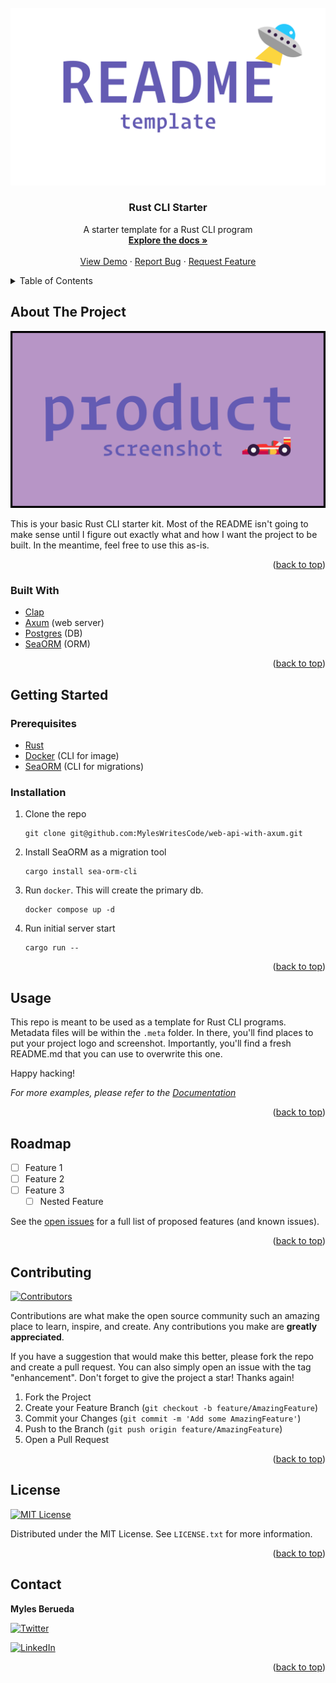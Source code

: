 <div id="top"></div>

<!-- VARIABLES TO GLOBAL SEARCH + REPLACE
- rust-cli-starter                           // repo_name
- Rust CLI Starter                           // project_title
- A starter template for a Rust CLI program  // project_description
- MylesWritesCode                            // github_username
- MylesCodesEmoji                            // twitter_handle
- myles-berueda                              // linkedin_username
- me@themapletree.io                         // email
-->

<!-- [![Forks][forks-shield]][forks-url] -->
<!-- [![Stargazers][stars-shield]][stars-url] -->
<!-- [![Issues][issues-shield]][issues-url] -->

<!-- PROJECT LOGO -->
<br />
<div align="center">
  <a href="https://github.com/MylesWritesCode/rust-cli-starter">
    <img src=".meta/logo.png" alt="Logo">
  </a>

<h3 align="center">Rust CLI Starter</h3>

  <p align="center">
    A starter template for a Rust CLI program
    <br />
    <a href="https://github.com/MylesWritesCode/rust-cli-starter"><strong>Explore the docs »</strong></a>
    <br />
    <br />
    <a href="https://github.com/MylesWritesCode/rust-cli-starter">View Demo</a>
    ·
    <a href="https://github.com/MylesWritesCode/rust-cli-starter/issues">Report Bug</a>
    ·
    <a href="https://github.com/MylesWritesCode/rust-cli-starter/issues">Request Feature</a>
  </p>
</div>

<!-- TABLE OF CONTENTS -->
<details>
  <summary>Table of Contents</summary>
  <ol>
    <li>
      <a href="#about-the-project">About The Project</a>
      <ul>
        <li><a href="#built-with">Built With</a></li>
      </ul>
    </li>
    <li>
      <a href="#getting-started">Getting Started</a>
      <ul>
        <li><a href="#prerequisites">Prerequisites</a></li>
        <li><a href="#installation">Installation</a></li>
      </ul>
    </li>
    <li><a href="#usage">Usage</a></li>
    <li><a href="#roadmap">Roadmap</a></li>
    <li><a href="#contributing">Contributing</a></li>
    <li><a href="#license">License</a></li>
    <li><a href="#contact">Contact</a></li>
    <li><a href="#acknowledgments">Acknowledgments</a></li>
  </ol>
</details>

<!-- ABOUT THE PROJECT -->

## About The Project

[![Product Name Screen Shot][product-screenshot]](https://example.com)

This is your basic Rust CLI starter kit. Most of the README isn't going to make
sense until I figure out exactly what and how I want the project to be built. In
the meantime, feel free to use this as-is.

<p align="right">(<a href="#top">back to top</a>)</p>

### Built With

- [Clap](https://github.com/clap-rs/clap)
- [Axum](https://github.com/tokio-rs/axum) (web server)
- [Postgres](https://www.postgresql.org/) (DB)
- [SeaORM](https://www.sea-ql.org/SeaORM) (ORM)

<p align="right">(<a href="#top">back to top</a>)</p>

<!-- GETTING STARTED -->

## Getting Started


### Prerequisites

- [Rust](https://rust-lang.org)
- [Docker](https://www.docker.com/get-started/) (CLI for image)
- [SeaORM](https://github.com/SeaQL/sea-orm) (CLI for migrations)

### Installation

1. Clone the repo

   ```
   git clone git@github.com:MylesWritesCode/web-api-with-axum.git
   ```

2. Install SeaORM as a migration tool

   ```
   cargo install sea-orm-cli
   ```

3. Run `docker`. This will create the primary db.

   ```
   docker compose up -d
   ```

4. Run initial server start

   ```
   cargo run --
   ```

<p align="right">(<a href="#top">back to top</a>)</p>

<!-- USAGE EXAMPLES -->

## Usage

This repo is meant to be used as a template for Rust CLI programs. Metadata 
files will be within the `.meta` folder. In there, you'll find places to put
your project logo and screenshot. Importantly, you'll find a fresh README.md 
that you can use to overwrite this one.

Happy hacking!

_For more examples, please refer to the [Documentation](https://example.com)_

<p align="right">(<a href="#top">back to top</a>)</p>

<!-- ROADMAP -->

## Roadmap

- [ ] Feature 1
- [ ] Feature 2
- [ ] Feature 3
  - [ ] Nested Feature

See the [open issues](https://github.com/MylesWritesCode/rust-cli-starter/issues) for a full list of proposed features (and known issues).

<p align="right">(<a href="#top">back to top</a>)</p>

<!-- CONTRIBUTING -->

## Contributing

[![Contributors][contributors-shield]][contributors-url]

Contributions are what make the open source community such an amazing place to learn, inspire, and create. Any contributions you make are **greatly appreciated**.

If you have a suggestion that would make this better, please fork the repo and create a pull request. You can also simply open an issue with the tag "enhancement".
Don't forget to give the project a star! Thanks again!

1. Fork the Project
2. Create your Feature Branch (`git checkout -b feature/AmazingFeature`)
3. Commit your Changes (`git commit -m 'Add some AmazingFeature'`)
4. Push to the Branch (`git push origin feature/AmazingFeature`)
5. Open a Pull Request

<p align="right">(<a href="#top">back to top</a>)</p>

<!-- LICENSE -->

## License

[![MIT License][license-shield]][license-url]

Distributed under the MIT License. See `LICENSE.txt` for more information.

<p align="right">(<a href="#top">back to top</a>)</p>

<!-- CONTACT -->

## Contact

**Myles Berueda**

[![Twitter][twitter-shield]][twitter-url]

[![LinkedIn][linkedin-shield]][linkedin-url]

<p align="right">(<a href="#top">back to top</a>)</p>

<!-- ACKNOWLEDGMENTS -->

<!-- ## Acknowledgments -->

<!-- - []() -->
<!-- - []() -->
<!-- - []() -->

<!-- <p align="right">(<a href="#top">back to top</a>)</p> -->

<!-- MARKDOWN LINKS & IMAGES -->

[contributors-shield]: https://img.shields.io/github/contributors/MylesWritesCode/rust-cli-starter.svg?style=for-the-badge
[contributors-url]: https://github.com/MylesWritesCode/rust-cli-starter/graphs/contributors
[forks-shield]: https://img.shields.io/github/forks/MylesWritesCode/rust-cli-starter.svg?style=for-the-badge
[forks-url]: https://github.com/MylesWritesCode/rust-cli-starter/network/members
[stars-shield]: https://img.shields.io/github/stars/MylesWritesCode/rust-cli-starter.svg?style=for-the-badge
[stars-url]: https://github.com/MylesWritesCode/rust-cli-starter/stargazers
[issues-shield]: https://img.shields.io/github/issues/MylesWritesCode/rust-cli-starter.svg?style=for-the-badge
[issues-url]: https://github.com/MylesWritesCode/rust-cli-starter/issues
[license-shield]: https://img.shields.io/github/license/MylesWritesCode/rust-cli-starter.svg?style=for-the-badge
[license-url]: https://github.com/MylesWritesCode/rust-cli-starter/blob/master/LICENSE
[linkedin-shield]: https://img.shields.io/badge/-LinkedIn-black.svg?style=for-the-badge&logo=linkedin&colorB=555
[linkedin-url]: https://linkedin.com/in/myles-berueda
[twitter-shield]: https://img.shields.io/twitter/follow/MylesCodesEmoji?style=for-the-badge
[twitter-url]: https://twitter.com/MylesCodesEmoji
[product-screenshot]: .meta/screenshot.png
